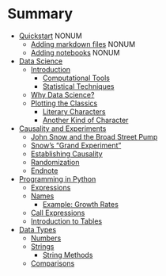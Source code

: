 # Summary

* [Quickstart](notebooks/introduction/intro.md) NONUM
  * [Adding markdown files](notebooks/introduction/markdown.md) NONUM
  * [Adding notebooks](notebooks/introduction/notebooks.ipynb) NONUM
* [Data Science](notebooks/01/what-is-data-science.md)
  * [Introduction](notebooks/01/1/intro.md)
    * [Computational Tools](notebooks/01/1/1/computational-tools.md)
    * [Statistical Techniques](notebooks/01/1/2/statistical-techniques.md)
  * [Why Data Science?](notebooks/01/2/why-data-science.md)
  * [Plotting the Classics](notebooks/01/3/Plotting_the_Classics.ipynb) 
    * [Literary Characters](notebooks/01/3/1/Literary_Characters.ipynb)
    * [Another Kind of Character](notebooks/01/3/2/Another_Kind_Of_Character.ipynb)
* [Causality and Experiments](notebooks/02/causality-and-experiments.md)
  * [John Snow and the Broad Street Pump](notebooks/02/1/observation-and-visualization-john-snow-and-the-broad-street-pump.md)
  * [Snow’s “Grand Experiment”](notebooks/02/2/snow-s-grand-experiment.md)
  * [Establishing Causality](notebooks/02/3/establishing-causality.md)
  * [Randomization](notebooks/02/4/randomization.md)
  * [Endnote](notebooks/02/5/endnote.md)
* [Programming in Python](notebooks/03/programming-in-python.md)
  * [Expressions](notebooks/03/1/Expressions.ipynb)
  * [Names](notebooks/03/2/Names.ipynb)
    * [Example: Growth Rates](notebooks/03/2/1/Growth.ipynb)
  * [Call Expressions](notebooks/03/3/Calls.ipynb)
  * [Introduction to Tables](notebooks/03/4/Introduction_to_Tables.ipynb)
* [Data Types](notebooks/04/Types.ipynb)
  * [Numbers](notebooks/04/1/Numbers.ipynb)
  * [Strings](notebooks/04/2/Strings.ipynb)
    * [String Methods](notebooks/04/2/1/String_Methods.ipynb)
  * [Comparisons](notebooks/04/3/Comparison.ipynb)
